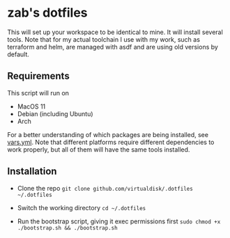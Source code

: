 # zab's dotfiles

This will set up your workspace to be identical to mine. It will install several tools. 
Note that for my actual toolchain I use with my work, such as terraform and helm, are managed with asdf and are using old versions by default.

## Requirements

This script will run on
- MacOS 11
- Debian (including Ubuntu)
- Arch

For a better understanding of which packages are being installed, see [vars.yml](https://github.com/VirtualDisk/.dotfiles/blob/main/vars.yml). 
Note that different platforms require different dependencies to work properly, but all of them will have the same tools installed. 

## Installation

- Clone the repo
`git clone github.com/virtualdisk/.dotfiles ~/.dotfiles`

- Switch the working directory
    `cd ~/.dotfiles`

- Run the bootstrap script, giving it exec permissions first
    `sudo chmod +x ./bootstrap.sh && ./bootstrap.sh`

